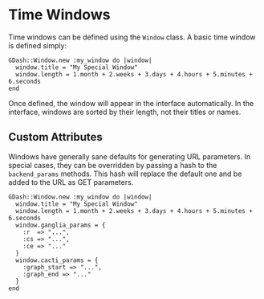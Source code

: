 # Time Windows

Time windows can be defined using the `Window` class.  A basic time window is defined simply:

    GDash::Window.new :my_window do |window|
      window.title = "My Special Window"
      window.length = 1.month + 2.weeks + 3.days + 4.hours + 5.minutes + 6.seconds
    end

Once defined, the window will appear in the interface automatically.  In the interface, windows are sorted by their
length, not their titles or names.

## Custom Attributes

Windows have generally sane defaults for generating URL parameters.  In special cases, they can be overridden by passing
a hash to the `backend_params` methods.  This hash will replace the default one and be added to the URL as GET
parameters.

    GDash::Window.new :my_window do |window|
      window.title = "My Special Window"
      window.length = 1.month + 2.weeks + 3.days + 4.hours + 5.minutes + 6.seconds
      window.ganglia_params = {
        :r  => "...",
        :cs => "...",
        :ce => "..."
      }
      window.cacti_params = {
        :graph_start => "...",
        :graph_end => "..."
      }
    end
